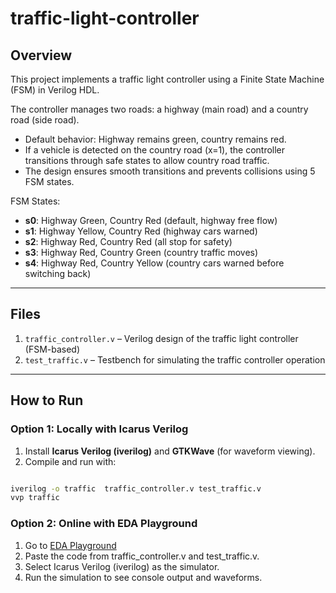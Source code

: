 # traffic-light-controller

## Overview
This project implements a traffic light controller using a Finite State Machine (FSM) in Verilog HDL.

The controller manages two roads: a highway (main road) and a country road (side road).
- Default behavior: Highway remains green, country remains red.
- If a vehicle is detected on the country road (x=1), the controller transitions through safe states to allow country road traffic.
- The design ensures smooth transitions and prevents collisions using 5 FSM states. 

FSM States:
- **s0**: Highway Green, Country Red (default, highway free flow)
- **s1**: Highway Yellow, Country Red (highway cars warned)  
- **s2**: Highway Red, Country Red (all stop for safety) 
- **s3**: Highway Red, Country Green (country traffic moves)
- **s4**: Highway Red, Country Yellow (country cars warned before switching back)

---

##  Files
1. `traffic_controller.v` – Verilog design of the traffic light controller (FSM-based)
2. `test_traffic.v` – Testbench for simulating the traffic controller operation

---

##  How to Run
### Option 1: Locally with Icarus Verilog
1. Install **Icarus Verilog (iverilog)** and **GTKWave** (for waveform viewing).  
2. Compile and run with:  
```sh

iverilog -o traffic  traffic_controller.v test_traffic.v
vvp traffic

```
### Option 2: Online with EDA Playground
1.  Go to [EDA Playground](https://www.edaplayground.com/)  
2. Paste the code from traffic_controller.v and test_traffic.v.
3. Select Icarus Verilog (iverilog) as the simulator.
4. Run the simulation to see console output and waveforms.
